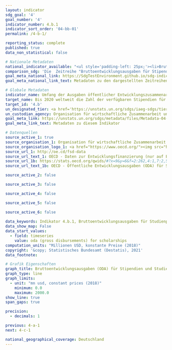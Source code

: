 ```yaml
---
layout: indicator    
sdg_goal: '4'    
goal_number: '4'    
indicator_number: 4.b.1    
indicator_sort_order: '04-bb-01'    
permalink: /4-b-1/    

reporting_status: complete    
published: true    
data_non_statistical: false    

# Nationale Metadaten    
national_indicator_available: "<ul style='padding-left: 25px;'><li>Bruttoentwicklungsausgaben (ODA) für Stipendien</li> <li> Bruttoentwicklungsausgaben (ODA) für kalkulatorische Studienplatzkosten</li></ul>"    
comparison_sdg: 'Die  Zeitreihe "Bruttoentwicklungsausgaben für Stipendien" entspricht den globalen Metadaten. Die Zeitreihe "Bruttoentwicklungsausgaben für Studienplatzkosten" bietet zusätzliche Information.'    
goal_meta_national_link: https://SdgTestEnvironment.github.io/sdg-indicators/public/MetaDe/4.b.1.pdf    
goal_meta_national_link_text: Metadaten zu den dargestellten Zeitreihen    

# Globale Metadaten    
indicator_name: Umfang der Ausgaben öffentlicher Entwicklungszusammenarbeit (ODA) für Stipendien, nach Sektor und Art des Studiums    
target_name: Bis 2020 weltweit die Zahl der verfügbaren Stipendien für Entwicklungsländer, insbesondere für die am wenigsten entwickelten Länder, die kleinen Inselentwicklungsländer und die afrikanischen Länder, zum Besuch einer Hochschule, einschließlich zur Berufsbildung und zu Informations- und Kommunikationstechnik-, Technik-, Ingenieurs- und Wissenschaftsprogrammen, in entwickelten Ländern und in anderen Entwicklungsländern wesentlich erhöhen    
target_id: '4.b'    
un_designated_tier: <a href='https://unstats.un.org/sdgs/iaeg-sdgs/tier-classification/' title='Klicken Sie hier um weitere Informationen zur UN-Tier-Klassifikation zu erhalten.'  target='_blank'>Tier I</a>    
un_custodian_agency: Organisation für wirtschaftliche Zusammenarbeit und Entwicklung (OECD)    
goal_meta_link: https://unstats.un.org/sdgs/metadata/files/Metadata-04-0B-01.pdf    
goal_meta_link_text: Metadaten zu diesem Indikator        

# Datenquellen
source_active_1: true
source_organisation_1: Organisation für wirtschaftliche Zusammenarbeit und Entwicklung (OECD)
source_organisation_logo_1: <a href="https://www.oecd.org/"><img src="https://g205sdgs.github.io/sdg-indicators/public/OrgImgDe/oecd.png" alt="Logo oecd" style="height:60px; width:148px"/></a>
source_url_1: http://oe.cd/fsd-data
source_url_text_1: OECD - Daten zur Entwicklungsfinanzierung (nur auf Englisch und Französisch verfügbar)
source_url_1b: https://stats.oecd.org/qwids/#?x=9&y=6&f=2:262,4:1,7:2,5:3,8:85,3:51,1:10&q=2:262+4:1+7:2+5:3+8:85+3:51,206+1:10+9:85,102,103,104+6:2010,2011,2012,2013,2014,2015,2016,2017,2018,2019,2020
source_url_text_1b: OECD - Öffentliche Entwicklungsausgaben (ODA) für Stipendien und kalkulatorische Studienplatzkosten (nur auf Englisch und Französisch verfügbar)

source_active_2: false

source_active_3: false

source_active_4: false

source_active_5: false

source_active_6: false
    
data_keywords: Indikator 4.b.1, Bruttoentwicklungsausgaben für Studienplatzkosten, Bruttoentwicklungsausgaben für Stipendien, Organisation für wirtschaftliche Zusammenarbeit und Entwicklung (OECD)    
data_show_map: False    
data_start_values: 
  - field: timeseries
    value: oda (gross disbursements) for scholarships    
computation_units: "Millionen USD, konstante Preise (2018)"    
copyright: '&copy; Statistisches Bundesamt (Destatis), 2021'    
data_footnote:     

# Grafik Eigenschaften    
graph_title: Bruttoentwicklungsausgaben (ODA) für Stipendien und Studienplatzkosten    
graph_type: line    
graph_limits:
  - unit: "mn usd, constant prices (2018)"
    minimum: 0.0
    maximum: 2000.0
show_line: true
span_gaps: true

precision:
  - decimals: 1    

previous: 4-a-1    
next: 4-c-1    

national_geographical_coverage: Deutschland    
---
```


<span></span>